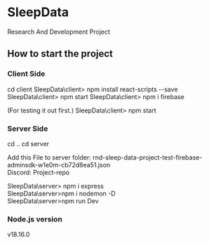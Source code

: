 # SleepData
Research And Development Project
## How to start the project
### Client Side
cd client
SleepData\client> npm install react-scripts --save
SleepData\client> npm start
SleepData\client> npm i firebase

(For testing it out first.)
SleepData\client> npm start

### Server Side
cd ..
cd server

Add this File to server folder: rnd-sleep-data-project-test-firebase-adminsdk-w1e0m-cb72d8ea51.json</br>
Discord: Project-repo</br>

SleepData\server> npm i express</br>
SleepData\server>npm i nodemon -D</br>
SleepData\server>npm run Dev

### Node.js version
v18.16.0
